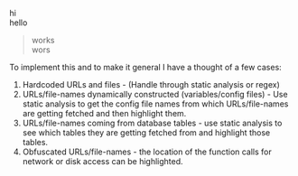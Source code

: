 hi\
hello

>   works\
    wors

To implement this and to make it general I have a thought of a few cases:
1. Hardcoded URLs and files - (Handle through static analysis or regex)
2. URLs/file-names dynamically constructed (variables/config files) - Use
   static analysis to get the config file names from which URLs/file-names are
   getting fetched and then highlight them.
3. URLs/file-names coming from database tables - use static analysis to see
   which tables they are getting fetched from and highlight those tables.
4. Obfuscated URLs/file-names - the location of the function calls for network
   or disk access can be highlighted.

